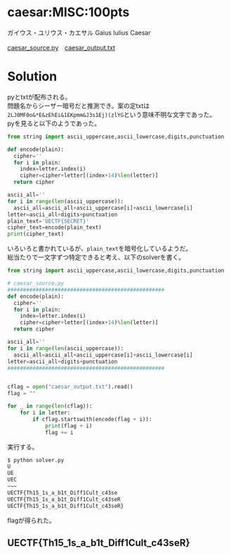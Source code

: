 # caesar:MISC:100pts
ガイウス・ユリウス・カエサル Gaius Iulius Caesar  

[caesar_source.py](caesar_source.py)　[caesar_output.txt](caesar_output.txt)  

# Solution
pyとtxtが配布される。  
問題名からシーザー暗号だと推測でき。案の定txtは`2LJ0MF0o&*E&zEhEi&1EKpmm&J3s1Ej)(zlYG`という意味不明な文字であった。  
pyを見ると以下のようであった。  
```python
from string import ascii_uppercase,ascii_lowercase,digits,punctuation

def encode(plain):
  cipher=''
  for i in plain:
    index=letter.index(i)
    cipher=cipher+letter[(index+14)%len(letter)]
  return cipher

ascii_all=''
for i in range(len(ascii_uppercase)):
  ascii_all=ascii_all+ascii_uppercase[i]+ascii_lowercase[i]
letter=ascii_all+digits+punctuation
plain_text='UECTF{SECRET}'
cipher_text=encode(plain_text)
print(cipher_text)
```
いろいろと書かれているが、`plain_text`を暗号化しているようだ。  
総当たりで一文字ずつ特定できると考え、以下のsolverを書く。  
```python
from string import ascii_uppercase,ascii_lowercase,digits,punctuation

# caesar_source.py
##################################################
def encode(plain):
  cipher=''
  for i in plain:
    index=letter.index(i)
    cipher=cipher+letter[(index+14)%len(letter)]
  return cipher

ascii_all=''
for i in range(len(ascii_uppercase)):
  ascii_all=ascii_all+ascii_uppercase[i]+ascii_lowercase[i]
letter=ascii_all+digits+punctuation
##################################################


cflag = open("caesar_output.txt").read()
flag = ""

for _ in range(len(cflag)):
    for i in letter:
        if cflag.startswith(encode(flag + i)):
            print(flag + i)
            flag += i
```
実行する。  
```bash
$ python solver.py
U
UE
UEC
~~~
UECTF{Th15_1s_a_b1t_Diff1Cult_c43se
UECTF{Th15_1s_a_b1t_Diff1Cult_c43seR
UECTF{Th15_1s_a_b1t_Diff1Cult_c43seR}
```
flagが得られた。  

## UECTF{Th15_1s_a_b1t_Diff1Cult_c43seR}